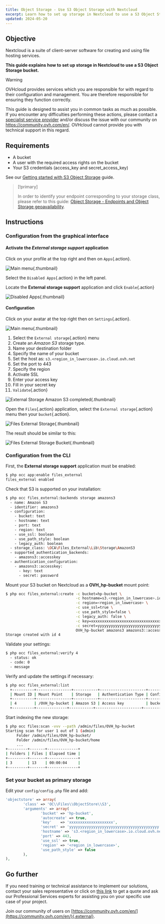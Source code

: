 ```yaml
---
title: Object Storage - Use S3 Object Storage with Nextcloud
excerpt: Learn how to set up storage in Nextcloud to use a S3 Object Storage bucket
updated: 2024-05-20
---
```


## Objective

Nextcloud is a suite of client-server software for creating and using file hosting services.

**This guide explains how to set up storage in Nextcloud to use a S3 Object Storage bucket.**

> [!warning]
>
> OVHcloud provides services which you are responsible for with regard to their configuration and management. You are therefore responsible for ensuring they function correctly.
>
> This guide is designed to assist you in common tasks as much as possible. If you encounter any difficulties performing these actions, please contact a [specialist service provider](https://partner.ovhcloud.com/en/directory/) and/or discuss the issue with our community on <https://community.ovh.com/en/>. OVHcloud cannot provide you with technical support in this regard.
>

## Requirements

- A bucket
- A user with the required access rights on the bucket
- Your S3 credentials (access_key and secret_access_key)

See our [Getting started with S3 Object Storage](/pages/storage_and_backup/object_storage/s3_getting_started_with_object_storage) guide.

> [!primary]
>
> In order to identify your endpoint corresponding to your storage class, please refer to this guide: [Object Storage - Endpoints and Object Storage geoavailability](/pages/storage_and_backup/object_storage/s3_location).
>

## Instructions

### Configuration from the graphical interface

#### Activate the *External storage support* application

Click on your profile at the top right and then on `Apps`{.action}.

![Main menu](images/HighPerf-nextcloud-20211206101650679.png){.thumbnail}

Select the `Disabled Apps`{.action} in the left panel.

Locate the **External storage support** application and click `Enable`{.action}

![Disabled Apps](images/HighPerf-nextcloud-20211206101817393.png){.thumbnail}

#### Configuration

Click on your avatar at the top right then on `Settings`{.action}.

![Main menu](images/HighPerf-nextcloud-20211206101913852.png){.thumbnail}

1. Select the `External storage`{.action} menu
2. Create an *Amazon S3* storage type.
3. Name your destination folder
4. Specify the name of your bucket
5. Set the host as: `s3.<region_in_lowercase>.io.cloud.ovh.net`
6. Set the port to 443
7. Specify the region
8. Activate SSL
9. Enter your access key
10. Fill in your secret key
11. `Validate`{.action}

![External Storage Amazon S3 completed](images/HighPerf-nextcloud-20211206102607233.png){.thumbnail}

Open the `Files`{.action} application, select the `External storage`{.action} menu then your `bucket`{.action}.

![Files External Storage](images/HighPerf-nextcloud-20211206102749423.png){.thumbnail}

The result should be similar to this:

![Files External Storage Bucket](images/HighPerf-nextcloud-20211206102844377.png){.thumbnail}

### Configuration from the CLI

First, the **External storage support** application must be enabled:

```bash
$ php occ app:enable files_external
files_external enabled
```

Check that S3 is supported on your installation:

```bash
$ php occ files_external:backends storage amazons3
  - name: Amazon S3
  - identifier: amazons3
  - configuration:
    - bucket: text
    - hostname: text
    - port: text
    - region: text
    - use_ssl: boolean
    - use_path_style: boolean
    - legacy_auth: boolean
  - storage_class: \OCA\Files_External\Lib\Storage\AmazonS3
  - supported_authentication_backends:
    - amazons3::accesskey
  - authentication_configuration:
    - amazons3::accesskey:
      - key: text
      - secret: password
```

Mount your S3 bucket on Nextcloud as a **OVH_hp-bucket** mount point:

```bash
$ php occ files_external:create -c bucket=hp-bucket \
                                -c hostname=s3.<region_in_lowercase>.io.cloud.ovh.net \
                                -c region=<region_in_lowercase> \
                                -c use_ssl=true \
                                -c use_path_style=false \
                                -c legacy_auth: false \
                                -c key=xxxxxxxxxxxxxxxxxxxxxxxxxxxxxxxx \
                                -c secret=yyyyyyyyyyyyyyyyyyyyyyyyyyyyyyyy \
                                OVH_hp-bucket amazons3 amazons3::accesskey
Storage created with id 4
```

Validate your settings:

```bash
$ php occ files_external:verify 4
  - status: ok
  - code: 0
  - message
```

Verify and update the settings if necessary:

```bash
$ php occ files_external:list
  +----------+----------------+-----------+---------------------+-----------------+---------+------------------+-------------------+
  | Mount ID | Mount Point    | Storage   | Authentication Type | Configuration   | Options | Applicable Users | Applicable Groups |
  +----------+----------------+-----------+---------------------+-----------------+---------+------------------+-------------------+
  | 4        | /OVH_hp-bucket | Amazon S3 | Access key          | bucket: "nex.." |         | All              |                   |
  +----------+--------------+-----------+---------------------+-----------------+---------+------------------+-------------------+

```

Start indexing the new storage:

```bash
$ php occ files:scan -vvv --path /admin/files/OVH_hp-bucket
Starting scan for user 1 out of 1 (admin)
     Folder /admin/files/OVH_hp-bucket/
     Folder /admin/files/OVH_hp-bucket/home
     ...
+---------+-------+--------------+
| Folders | Files | Elapsed time |
+---------+-------+--------------+
| 3       | 13    | 00:00:04     |
+---------+-------+--------------+
```

### Set your bucket as primary storage

Edit your `config/config.php` file and add:

```php
'objectstore' => array(
        'class' => 'OC\\Files\\ObjectStore\\S3',
        'arguments' => array(
                'bucket' => 'hp-bucket',
                'autocreate' => true,
                'key'    => 'xxxxxxxxxxxxxxxxxxxx',
                'secret' => 'yyyyyyyyyyyyyyyyyyyyyyyyyyyyyyyyyyyyyyyyy',
                'hostname' => 's3.<region_in_lowercase>.io.cloud.ovh.net',
                'port' => 443,
                'use_ssl' => true,
                'region' => '<region_in_lowercase>',
                'use_path_style' => false
        ),
),
```

## Go further

If you need training or technical assistance to implement our solutions, contact your sales representative or click on [this link](https://www.ovhcloud.com/en/professional-services/) to get a quote and ask our Professional Services experts for assisting you on your specific use case of your project.

Join our community of users on [https://community.ovh.com/en/](https://community.ovh.com/en/){.external}.
